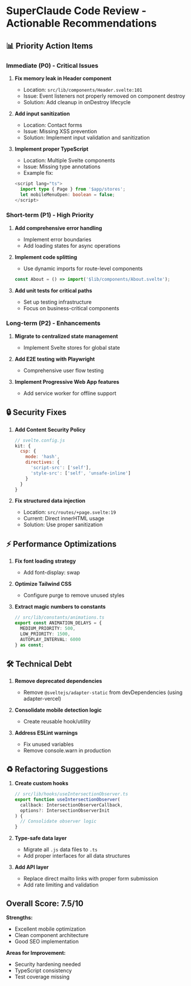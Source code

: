 # SuperClaude Code Review - Actionable Recommendations

## 📊 Priority Action Items

### Immediate (P0) - Critical Issues

1. **Fix memory leak in Header component**
   - Location: `src/lib/components/Header.svelte:101`
   - Issue: Event listeners not properly removed on component destroy
   - Solution: Add cleanup in onDestroy lifecycle

2. **Add input sanitization**
   - Location: Contact forms
   - Issue: Missing XSS prevention
   - Solution: Implement input validation and sanitization

3. **Implement proper TypeScript**
   - Location: Multiple Svelte components
   - Issue: Missing type annotations
   - Example fix:
   ```typescript
   <script lang="ts">
     import type { Page } from '$app/stores';
     let mobileMenuOpen: boolean = false;
   </script>
   ```

### Short-term (P1) - High Priority

1. **Add comprehensive error handling**
   - Implement error boundaries
   - Add loading states for async operations

2. **Implement code splitting**
   - Use dynamic imports for route-level components
   ```javascript
   const About = () => import('$lib/components/About.svelte');
   ```

3. **Add unit tests for critical paths**
   - Set up testing infrastructure
   - Focus on business-critical components

### Long-term (P2) - Enhancements

1. **Migrate to centralized state management**
   - Implement Svelte stores for global state

2. **Add E2E testing with Playwright**
   - Comprehensive user flow testing

3. **Implement Progressive Web App features**
   - Add service worker for offline support

## 🔒 Security Fixes

1. **Add Content Security Policy**
   ```javascript
   // svelte.config.js
   kit: {
     csp: {
       mode: 'hash',
       directives: {
         'script-src': ['self'],
         'style-src': ['self', 'unsafe-inline']
       }
     }
   }
   ```

2. **Fix structured data injection**
   - Location: `src/routes/+page.svelte:19`
   - Current: Direct innerHTML usage
   - Solution: Use proper sanitization

## ⚡ Performance Optimizations

1. **Fix font loading strategy**
   - Add font-display: swap

2. **Optimize Tailwind CSS**
   - Configure purge to remove unused styles

3. **Extract magic numbers to constants**
   ```typescript
   // src/lib/constants/animations.ts
   export const ANIMATION_DELAYS = {
     MEDIUM_PRIORITY: 500,
     LOW_PRIORITY: 1500,
     AUTOPLAY_INTERVAL: 6000
   } as const;
   ```

## 🛠️ Technical Debt

1. **Remove deprecated dependencies**
   - Remove `@sveltejs/adapter-static` from devDependencies (using adapter-vercel)

2. **Consolidate mobile detection logic**
   - Create reusable hook/utility

3. **Address ESLint warnings**
   - Fix unused variables
   - Remove console.warn in production

## ♻️ Refactoring Suggestions

1. **Create custom hooks**
   ```typescript
   // src/lib/hooks/useIntersectionObserver.ts
   export function useIntersectionObserver(
     callback: IntersectionObserverCallback,
     options?: IntersectionObserverInit
   ) {
     // Consolidate observer logic
   }
   ```

2. **Type-safe data layer**
   - Migrate all `.js` data files to `.ts`
   - Add proper interfaces for all data structures

3. **Add API layer**
   - Replace direct mailto links with proper form submission
   - Add rate limiting and validation

## Overall Score: 7.5/10

**Strengths:**
- Excellent mobile optimization
- Clean component architecture
- Good SEO implementation

**Areas for Improvement:**
- Security hardening needed
- TypeScript consistency
- Test coverage missing